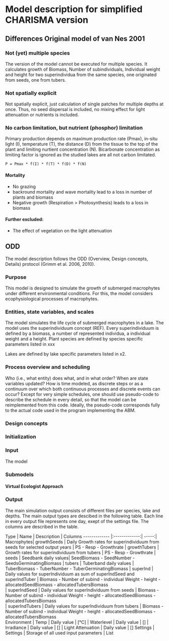 # Model description for simplified CHARISMA version

## Differences Original model of van Nes 2001

### Not (yet) multiple species
The version of the model cannot be executed for multiple species. It calculates growth of Biomass, Number of subindividuals, Individual weight and height for two superindividua from the same species, one originated from seeds, one from tubers.


### Not spatially explicit
Not spatially explicit, just calculation of single patches for multiple depths at once. Thus, no seed dispersal is included, no mixing effect for light attenuation or nutrients is included.

### No carbon limitation, but nutrient (phosphor) limitation
Primary production depends on maximum production rate (Pmax), in-situ light (I), temperature (T), the distance (D) from the tissue to the top of the plant and limiting nurtient concentration (N).
Bicarbonate concentration as limiting factor is ignored as the studied lakes are all not carbon limitated.

`P = Pmax * f(I) * f(T) * f(D) * f(N)`

#### Mortality
- No grazing
- backround mortality and wave mortality lead to a loss in number of plants and biomass
- Negative growth (Respiration > Photosynthesis) leads to a loss in biomass

#### Further excluded:
- The effect of vegetation on the light attenuation

## ODD
The model description follows the ODD (Overview, Design concepts, Details) protocol (Grimm et al. 2006, 2010).

### Purpose
This model is designed to simulate the growth of submerged macrophytes under different environmental conditions. For this, the model considers ecophysiological processes of macrophytes.


### Entities, state variables, and scales
The model simulates the life cycle of submerged macrophytes in a lake. The model uses the superindividuum concept (REF). Every superindividuum is defined by a biomass, a number of represented individua, a individual weight and a height.
Plant species are defined by species specific parameters listed in xxx

Lakes are defined by lake specific parameters listed in x2.  

### Process overview and scheduling
Who (i.e., what entity) does what, and in what order? When are state variables updated? How is time modeled, as discrete steps or as a continuum over which both continuous processes and discrete events can occur? Except for very simple schedules, one should use pseudo-code to describe the schedule in every detail, so that the model can be reimplemented from this code. Ideally, the pseudo-code corresponds fully to the actual code used in the program implementing the ABM.

### Design concepts

### Initialization

### Input
The model


### Submodels


#### Virtual Ecologist Approach

### Output

The main simulation output consists of different files per species, lake and depths. The main output types are descibed in the following table. Each line in every output file represents one day, exept of the settings file. The columns are described in the table.


Type        | Name           | Description  | Columns
------------- |:-------------:| -----:|
Macrophytes| growthSeeds | Daily Growth rates for superindividuum from seeds for selected output years | PS - Resp - Growthrate
| growthTubers | Growth rates for superindividuum from tubers | PS - Resp - Growthrate
| seeds | Seedbank daily values| SeedBiomass - SeedNumber - SeedsGerminatingBiomass
| tubers | Tuberband daily values | TuberBiomass - TuberNumber - TuberGerminatingBiomass
| superInd | Daily values for superIndividuum as sum of superIndSeed and superIndTuber | Biomass - Number of subind - individual Weight - height - allocatedSeedBiomass - allocatedTubersBiomass  
| superIndSeed | Daily values for superIndividuum from seeds | Biomass - Number of subind - individual Weight - height - allocatedSeedBiomass - allocatedTubersBiomass  
| superIndTubers | Daily values for superIndividuum from tubers | Biomass - Number of subind - individual Weight - height - allocatedSeedBiomass - allocatedTubersBiomass  
Environment | Temp | Daily value | [°C]
| Waterlevel | Daily value | []
| Irradiance | Daily value | []
| Light Attenuation | Daily value | []
Settings | Settings | Storage of all used input parameters | List
